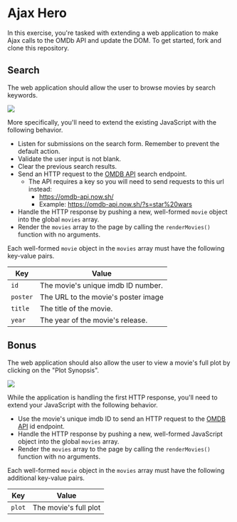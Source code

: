 # Ajax Hero

In this exercise, you're tasked with extending a web application to make Ajax calls to the OMDb API and update the DOM. To get started, fork and clone this repository.

## Search

The web application should allow the user to browse movies by search keywords.

![](screenshots/search.gif)

More specifically, you'll need to extend the existing JavaScript with the following behavior.

- Listen for submissions on the search form. Remember to prevent the default action.
- Validate the user input is not blank.
- Clear the previous search results.
- Send an HTTP request to the [OMDB API](http://omdbapi.com/) search endpoint.
  - The API requires a key so you will need to send requests to this url instead:
    - https://omdb-api.now.sh/
    - Example: https://omdb-api.now.sh/?s=star%20wars
- Handle the HTTP response by pushing a new, well-formed `movie` object into the global `movies` array.
- Render the `movies` array to the page by calling the `renderMovies()` function with no arguments.

Each well-formed `movie` object in the `movies` array must have the following key-value pairs.

| Key      | Value                               |
|----------|-------------------------------------|
| `id`     | The movie's unique imdb ID number.  |
| `poster` | The URL to the movie's poster image |
| `title`  | The title of the movie.             |
| `year`   | The year of the movie's release.    |

## Bonus

The web application should also allow the user to view a movie's full plot by clicking on the "Plot Synopsis".

![](screenshots/plot.gif)

While the application is handling the first HTTP response, you'll need to extend your JavaScript with the following behavior.

- Use the movie's unique imdb ID to send an HTTP request to the [OMDB API](http://omdbapi.com/) id endpoint.
- Handle the HTTP response by pushing a new, well-formed JavaScript object into the global `movies` array.
- Render the `movies` array to the page by calling the `renderMovies()` function with no arguments.

Each well-formed `movie` object in the `movies` array must have the following additional key-value pairs.

| Key    | Value                 |
|--------|-----------------------|
| `plot` | The movie's full plot |
